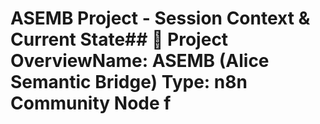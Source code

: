 # ASEMB Project - Session Context & Current State## 🎯 Project Overview**Name:** ASEMB (Alice Semantic Bridge)  **Type:** n8n Community Node f